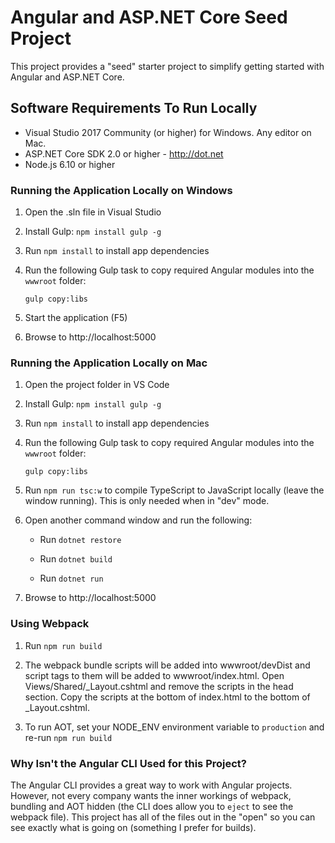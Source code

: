 # Angular and ASP.NET Core Seed Project

This project provides a "seed" starter project to simplify getting started with
Angular and ASP.NET Core.


## Software Requirements To Run Locally

* Visual Studio 2017 Community (or higher) for Windows. Any editor on Mac.
* ASP.NET Core SDK 2.0 or higher - http://dot.net 
* Node.js 6.10 or higher

### Running the Application Locally on Windows

1. Open the .sln file in Visual Studio

1. Install Gulp: `npm install gulp -g`

1. Run `npm install` to install app dependencies

1. Run the following Gulp task to copy required Angular modules into the `wwwroot` folder: 

    `gulp copy:libs`

1. Start the application (F5)

1. Browse to http://localhost:5000

### Running the Application Locally on Mac

1. Open the project folder in VS Code

1. Install Gulp: `npm install gulp -g`

1. Run `npm install` to install app dependencies

1. Run the following Gulp task to copy required Angular modules into the `wwwroot` folder: 

    `gulp copy:libs`

1. Run `npm run tsc:w` to compile TypeScript to JavaScript locally (leave the window running). This is only needed when in "dev" mode.

1. Open another command window and run the following:

    * Run `dotnet restore`

    * Run `dotnet build`

    * Run `dotnet run`

1. Browse to http://localhost:5000

### Using Webpack 

1. Run `npm run build`

1. The webpack bundle scripts will be added into wwwroot/devDist and script tags to them will be added to wwwroot/index.html. Open Views/Shared/_Layout.cshtml and remove the scripts in the head section. Copy the scripts at the bottom of index.html to the bottom of _Layout.cshtml.

1. To run AOT, set your NODE_ENV environment variable to `production` and re-run `npm run build`

### Why Isn't the Angular CLI Used for this Project?

The Angular CLI provides a great way to work with Angular projects. However, not every company 
wants the inner workings of webpack, bundling and AOT hidden (the CLI does allow you to `eject` to see the webpack file). This project has all of the files out in the "open" so you can see exactly what is going on (something I prefer for builds).
